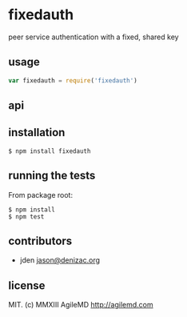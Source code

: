 # fixedauth
peer service authentication with a fixed, shared key

## usage
```js
var fixedauth = require('fixedauth')
```


## api


## installation

    $ npm install fixedauth


## running the tests

From package root:

    $ npm install
    $ npm test


## contributors

- jden <jason@denizac.org>


## license
MIT. (c) MMXIII AgileMD http://agilemd.com
